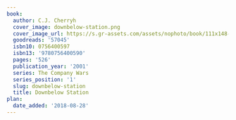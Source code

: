 ```yaml
---
book:
  author: C.J. Cherryh
  cover_image: downbelow-station.png
  cover_image_url: https://s.gr-assets.com/assets/nophoto/book/111x148-bcc042a9c91a29c1d680899eff700a03.png
  goodreads: '57045'
  isbn10: 0756400597
  isbn13: '9780756400590'
  pages: '526'
  publication_year: '2001'
  series: The Company Wars
  series_position: '1'
  slug: downbelow-station
  title: Downbelow Station
plan:
  date_added: '2018-08-28'
---
```

